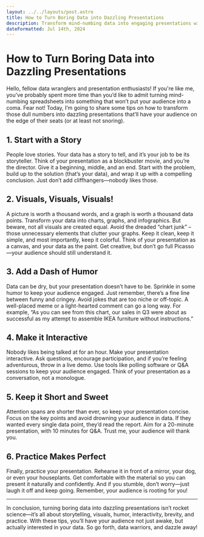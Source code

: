 ```yaml
---
layout: ../../layouts/post.astro
title: How to Turn Boring Data into Dazzling Presentations
description: Transform mind-numbing data into engaging presentations with storytelling, visuals, and humor. Learn the art of keeping your audience awake and interested in your next data-driven presentation.
dateFormatted: Jul 14th, 2024
---
```


# How to Turn Boring Data into Dazzling Presentations

Hello, fellow data wranglers and presentation enthusiasts! If you're like me, you’ve probably spent more time than you’d like to admit turning mind-numbing spreadsheets into something that won’t put your audience into a coma. Fear not! Today, I’m going to share some tips on how to transform those dull numbers into dazzling presentations that’ll have your audience on the edge of their seats (or at least not snoring).

## 1. Start with a Story

People love stories. Your data has a story to tell, and it’s your job to be its storyteller. Think of your presentation as a blockbuster movie, and you’re the director. Give it a beginning, middle, and an end. Start with the problem, build up to the solution (that’s your data), and wrap it up with a compelling conclusion. Just don’t add cliffhangers—nobody likes those.

## 2. Visuals, Visuals, Visuals!

A picture is worth a thousand words, and a graph is worth a thousand data points. Transform your data into charts, graphs, and infographics. But beware, not all visuals are created equal. Avoid the dreaded “chart junk” – those unnecessary elements that clutter your graphs. Keep it clean, keep it simple, and most importantly, keep it colorful. Think of your presentation as a canvas, and your data as the paint. Get creative, but don’t go full Picasso—your audience should still understand it.

## 3. Add a Dash of Humor

Data can be dry, but your presentation doesn’t have to be. Sprinkle in some humor to keep your audience engaged. Just remember, there’s a fine line between funny and cringey. Avoid jokes that are too niche or off-topic. A well-placed meme or a light-hearted comment can go a long way. For example, “As you can see from this chart, our sales in Q3 were about as successful as my attempt to assemble IKEA furniture without instructions.”

## 4. Make it Interactive

Nobody likes being talked at for an hour. Make your presentation interactive. Ask questions, encourage participation, and if you’re feeling adventurous, throw in a live demo. Use tools like polling software or Q&A sessions to keep your audience engaged. Think of your presentation as a conversation, not a monologue.

## 5. Keep it Short and Sweet

Attention spans are shorter than ever, so keep your presentation concise. Focus on the key points and avoid drowning your audience in data. If they wanted every single data point, they’d read the report. Aim for a 20-minute presentation, with 10 minutes for Q&A. Trust me, your audience will thank you.

## 6. Practice Makes Perfect

Finally, practice your presentation. Rehearse it in front of a mirror, your dog, or even your houseplants. Get comfortable with the material so you can present it naturally and confidently. And if you stumble, don’t worry—just laugh it off and keep going. Remember, your audience is rooting for you!

---

In conclusion, turning boring data into dazzling presentations isn’t rocket science—it’s all about storytelling, visuals, humor, interactivity, brevity, and practice. With these tips, you’ll have your audience not just awake, but actually interested in your data. So go forth, data warriors, and dazzle away!

